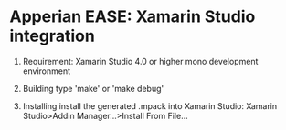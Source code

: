 Apperian EASE: Xamarin Studio integration
=========================================

1. Requirement: 
    Xamarin Studio 4.0 or higher
    mono development environment

2. Building
    type 'make' or 'make debug'

3. Installing
    install the generated .mpack into Xamarin Studio: Xamarin Studio>Addin Manager...>Install From File...

